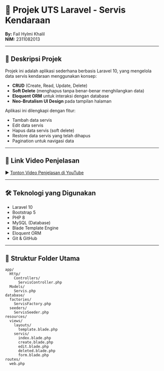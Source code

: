 # 🚀 Projek UTS Laravel - Servis Kendaraan

**By:** Fail Hylmi Khalil  
**NIM:** 2311082013

---

## 📖 Deskripsi Projek

Projek ini adalah aplikasi sederhana berbasis Laravel 10, yang mengelola data servis kendaraan menggunakan konsep:

-   **CRUD** (Create, Read, Update, Delete)
-   **Soft Delete** (menghapus tanpa benar-benar menghilangkan data)
-   **Eloquent ORM** untuk interaksi dengan database
-   **Neo-Brutalism UI Design** pada tampilan halaman

Aplikasi ini dilengkapi dengan fitur:

-   Tambah data servis
-   Edit data servis
-   Hapus data servis (soft delete)
-   Restore data servis yang telah dihapus
-   Pagination untuk navigasi data

---

## 🎥 Link Video Penjelasan

▶️ [Tonton Video Penjelasan di YouTube](https://youtu.be/c0y78GHIuEc)

---

## 🛠️ Teknologi yang Digunakan

-   Laravel 10
-   Bootstrap 5
-   PHP 8
-   MySQL (Database)
-   Blade Template Engine
-   Eloquent ORM
-   Git & GitHub

---

## 📂 Struktur Folder Utama

```plaintext
app/
  Http/
    Controllers/
      ServisController.php
  Models/
    Servis.php
database/
  factories/
    ServisFactory.php
  seeders/
    ServisSeeder.php
resources/
  views/
    layouts/
      template.blade.php
    servis/
      index.blade.php
      create.blade.php
      edit.blade.php
      deleted.blade.php
      form.blade.php
routes/
  web.php
```
